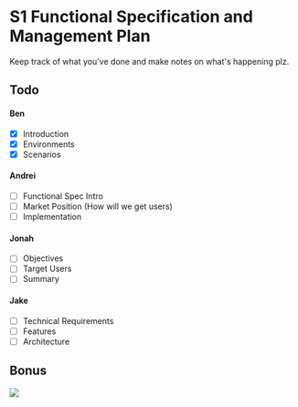 # S1 Functional Specification and Management Plan

Keep track of what you've done and make notes on what's happening plz.

## Todo

#### Ben

* [x] Introduction
* [x] Environments
* [X] Scenarios

#### Andrei

* [ ] Functional Spec Intro
* [ ] Market Position (How will we get users)
* [ ] Implementation

#### Jonah

* [ ] Objectives
* [ ] Target Users
* [ ] Summary

#### Jake

* [ ] Technical Requirements
* [ ] Features
* [ ] Architecture

## Bonus

![](http://imgs.xkcd.com/comics/tasks.png)
